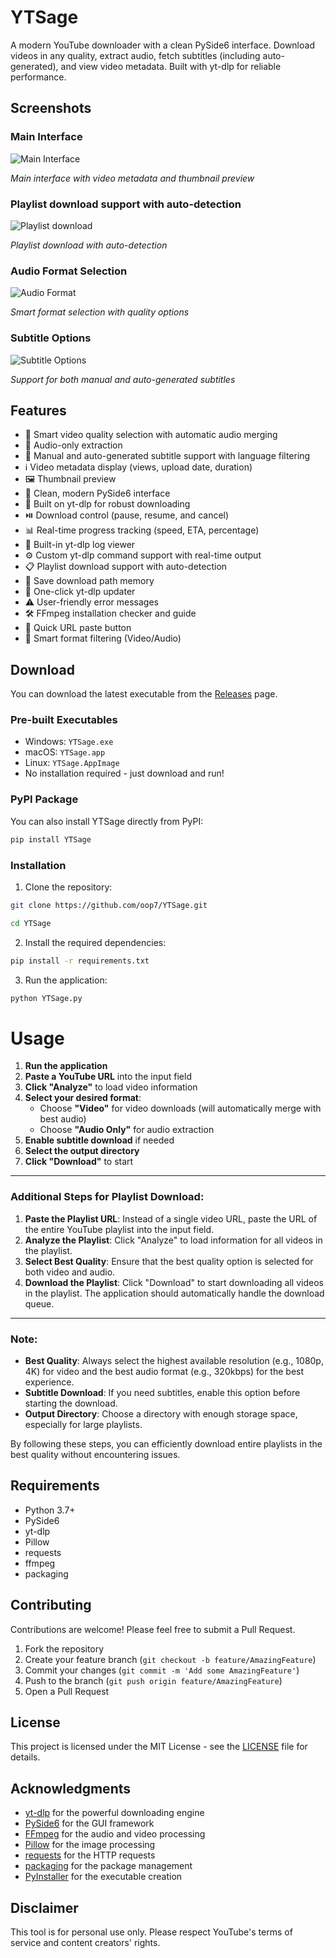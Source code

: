 # YTSage

A modern YouTube downloader with a clean PySide6 interface. Download videos in any quality, extract audio, fetch subtitles (including auto-generated), and view video metadata. Built with yt-dlp for reliable performance.

## Screenshots

### Main Interface

![Main Interface](https://github.com/user-attachments/assets/04959c77-695b-4a69-b8fc-7103fe530236)

*Main interface with video metadata and thumbnail preview*

### Playlist download support with auto-detection

![Playlist download](https://github.com/user-attachments/assets/537b8553-9657-42b2-a452-051c4cb2e32a)

*Playlist download with auto-detection*
### Audio Format Selection

![Audio Format](https://github.com/user-attachments/assets/51a6a613-6c97-4581-b728-38c91c0b2d24)

*Smart format selection with quality options*

### Subtitle Options

![Subtitle Options](https://github.com/user-attachments/assets/4e8c686f-98e2-435a-add8-758e317b56fe)

*Support for both manual and auto-generated subtitles*

## Features

- 🎥 Smart video quality selection with automatic audio merging
- 🎵 Audio-only extraction
- 📝 Manual and auto-generated subtitle support with language filtering
- ℹ️ Video metadata display (views, upload date, duration)
- 🖼️ Thumbnail preview
- 🎨 Clean, modern PySide6 interface
- 🚀 Built on yt-dlp for robust downloading
- ⏯️ Download control (pause, resume, and cancel)
- 📊 Real-time progress tracking (speed, ETA, percentage)
- 📝 Built-in yt-dlp log viewer
- ⚙️ Custom yt-dlp command support with real-time output
- 📋 Playlist download support with auto-detection
- 💾 Save download path memory
- 🔄 One-click yt-dlp updater
- ⚠️ User-friendly error messages
- 🛠️ FFmpeg installation checker and guide
- 📎 Quick URL paste button
- 🎯 Smart format filtering (Video/Audio)

## Download

You can download the latest executable from the [Releases](https://github.com/oop7/YTSage/releases) page.

### Pre-built Executables
- Windows: `YTSage.exe`
- macOS: `YTSage.app`
- Linux: `YTSage.AppImage`
- No installation required - just download and run!

### PyPI Package
You can also install YTSage directly from PyPI:
```bash
pip install YTSage
```


### Installation

1. Clone the repository:
```bash
git clone https://github.com/oop7/YTSage.git

cd YTSage
```
2. Install the required dependencies:
```bash
pip install -r requirements.txt
```
3. Run the application:
```bash
python YTSage.py
```

# Usage

1. **Run the application**  
2. **Paste a YouTube URL** into the input field  
3. **Click "Analyze"** to load video information  
4. **Select your desired format**:  
   - Choose **"Video"** for video downloads (will automatically merge with best audio)  
   - Choose **"Audio Only"** for audio extraction  
5. **Enable subtitle download** if needed  
6. **Select the output directory**  
7. **Click "Download"** to start  

---

### Additional Steps for Playlist Download:

1. **Paste the Playlist URL**: Instead of a single video URL, paste the URL of the entire YouTube playlist into the input field.  
2. **Analyze the Playlist**: Click "Analyze" to load information for all videos in the playlist.  
3. **Select Best Quality**: Ensure that the best quality option is selected for both video and audio.  
4. **Download the Playlist**: Click "Download" to start downloading all videos in the playlist. The application should automatically handle the download queue.  

---

### Note:  
- **Best Quality**: Always select the highest available resolution (e.g., 1080p, 4K) for video and the best audio format (e.g., 320kbps) for the best experience.  
- **Subtitle Download**: If you need subtitles, enable this option before starting the download.  
- **Output Directory**: Choose a directory with enough storage space, especially for large playlists.  

By following these steps, you can efficiently download entire playlists in the best quality without encountering issues.  

## Requirements

- Python 3.7+
- PySide6
- yt-dlp
- Pillow
- requests
- ffmpeg
- packaging

## Contributing

Contributions are welcome! Please feel free to submit a Pull Request.

1. Fork the repository
2. Create your feature branch (`git checkout -b feature/AmazingFeature`)
3. Commit your changes (`git commit -m 'Add some AmazingFeature'`)
4. Push to the branch (`git push origin feature/AmazingFeature`)
5. Open a Pull Request

## License

This project is licensed under the MIT License - see the [LICENSE](LICENSE) file for details.

## Acknowledgments

- [yt-dlp](https://github.com/yt-dlp/yt-dlp) for the powerful downloading engine
- [PySide6](https://en.wikipedia.org/wiki/PySide) for the GUI framework
- [FFmpeg](https://ffmpeg.org/) for the audio and video processing
- [Pillow](https://pypi.org/project/Pillow/) for the image processing
- [requests](https://pypi.org/project/requests/) for the HTTP requests
- [packaging](https://pypi.org/project/packaging/) for the package management
- [PyInstaller](https://pypi.org/project/PyInstaller/) for the executable creation

## Disclaimer

This tool is for personal use only. Please respect YouTube's terms of service and content creators' rights.

